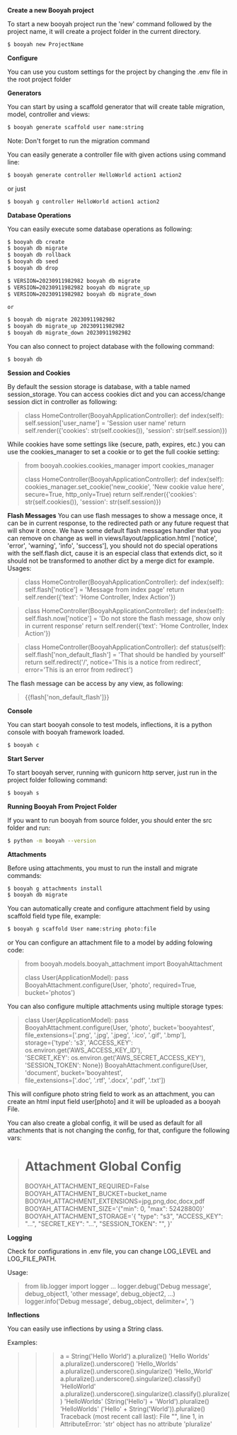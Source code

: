 
**Create a new Booyah project**

To start a new booyah project run the 'new' command followed by the project name, it will create a project folder in the current directory.

```sh
$ booyah new ProjectName
```

**Configure**

You can use you custom settings for the project by changing the .env file in the root project folder

**Generators**

You can start by using a scaffold generator that will create table migration, model, controller and views:

```sh
$ booyah generate scaffold user name:string
```

Note: Don't forget to run the migration command

You can easily generate a controller file with given actions using command line:

```sh
$ booyah generate controller HelloWorld action1 action2
```

or just

```sh
$ booyah g controller HelloWorld action1 action2
```

**Database Operations**

You can easily execute some database operations as following:

```sh
$ booyah db create
$ booyah db migrate
$ booyah db rollback
$ booyah db seed
$ booyah db drop

$ VERSION=20230911982982 booyah db migrate
$ VERSION=20230911982982 booyah db migrate_up
$ VERSION=20230911982982 booyah db migrate_down

or

$ booyah db migrate 20230911982982
$ booyah db migrate_up 20230911982982
$ booyah db migrate_down 20230911982982

```

You can also connect to project database with the following command:

```sh
$ booyah db
```
**Session and Cookies**

By default the session storage is database, with a table named session_storage. You can access cookies dict and you can access/change session dict in controller as following:

> class HomeController(BooyahApplicationController):
>    def index(self):
>        self.session['user_name'] = 'Session user name'
>        return self.render({'cookies': str(self.cookies()), 'session': str(self.session)})

While cookies have some settings like (secure, path, expires, etc.) you can use the cookies_manager to set a cookie or to get the full cookie setting:

> from booyah.cookies.cookies_manager import cookies_manager
> 
> class HomeController(BooyahApplicationController):
>    def index(self):
>        cookies_manager.set_cookie('new_cookie', 'New cookie value here', secure=True, http_only=True)
>        return self.render({'cookies': str(self.cookies()), 'session': str(self.session)})

**Flash Messages**
You can use flash messages to show a message once, it can be in current response, to the redirected path or any future request that will show it once. We have some default flash messages handler that you can remove on change as well
in views/layout/application.html ['notice', 'error', 'warning', 'info', 'success'], you should not do special operations
with the self.flash dict, cause it is an especial class that extends dict, so it should not be transformed to another dict
by a merge dict for example.
Usages:

> class HomeController(BooyahApplicationController):
>    def index(self):
>        self.flash['notice'] = 'Message from index page'
>        return self.render({'text': 'Home Controller, Index Action'})


> class HomeController(BooyahApplicationController):
>    def index(self):
>        self.flash.now['notice'] = 'Do not store the flash message, show only in current response'
>        return self.render({'text': 'Home Controller, Index Action'})


> class HomeController(BooyahApplicationController):
>    def status(self):
>        self.flash['non_default_flash'] = 'That should be handled by yourself'
>        return self.redirect('/', notice='This is a notice from redirect', error='This is an error from redirect')

The flash message can be access by any view, as following:

> <div class="flash-message non_default_flash">{{flash['non_default_flash']}}</div>


**Console**

You can start booyah console to test models, inflections, it is a python console with booyah framework loaded.

```sh
$ booyah c
```

**Start Server**

To start booyah server, running with gunicorn http server, just run in the project folder following command:

```sh
$ booyah s
```

**Running Booyah From Project Folder**

If you want to run booyah from source folder, you should enter the src folder and run:

```sh
$ python -m booyah --version
```

**Attachments**

Before using attachments, you must to run the install and migrate commands:
```sh
$ booyah g attachments install
$ booyah db migrate
```

You can automatically create and configure attachment field by using scaffold field type file, example:
```sh
$ booyah g scaffold User name:string photo:file
```
or
You can configure an attachment file to a model by adding folowing code:

> from booyah.models.booyah_attachment import BooyahAttachment
> 
> class User(ApplicationModel):
>  pass
> BooyahAttachment.configure(User, 'photo', required=True, bucket='photos')

You can also configure multiple attachments using multiple storage types:

> class User(ApplicationModel):
>     pass
> BooyahAttachment.configure(User, 'photo', bucket='booyahtest', \
>     file_extensions=['.png', '.jpg', '.jpeg', '.ico', '.gif', '.bmp'], \
>     storage={'type': 's3', 'ACCESS_KEY': os.environ.get('AWS_ACCESS_KEY_ID'), \
>     'SECRET_KEY': os.environ.get('AWS_SECRET_ACCESS_KEY'), 'SESSION_TOKEN': None})
> BooyahAttachment.configure(User, 'document', bucket='booyahtest', \
>     file_extensions=['.doc', '.rtf', '.docx', '.pdf', '.txt'])

This will configure photo string field to work as an attachment, you can create an html input field user[photo] and it will be uploaded as a booyah File.

You can also create a global config, it will be used as default for all attachments that is not changing the config, for that, configure the following vars:

> # Attachment Global Config
> BOOYAH_ATTACHMENT_REQUIRED=False
> BOOYAH_ATTACHMENT_BUCKET=bucket_name
> BOOYAH_ATTACHMENT_EXTENSIONS=jpg,png,doc,docx,pdf
> BOOYAH_ATTACHMENT_SIZE='{"min": 0, "max": 52428800}'
> BOOYAH_ATTACHMENT_STORAGE='{
>     "type": "s3",
>     "ACCESS_KEY": "...",
>     "SECRET_KEY": "...",
>     "SESSION_TOKEN": "",
> }'

**Logging**

Check for configurations in .env file, you can change LOG_LEVEL and LOG_FILE_PATH.

Usage:

> from lib.logger import logger
> ...
> logger.debug('Debug message', debug_object1, 'other message', debug_object2, ...)
> logger.info('Debug message', debug_object, delimiter=', ')

**Inflections**

You can easily use inflections by using a String class.

Examples:

>>> a = String('Hello World')
>>> a.pluralize()
'Hello Worlds'
>>> a.pluralize().underscore()
'Hello_Worlds'
>>> a.pluralize().underscore().singularize()
'Hello_World'
>>> a.pluralize().underscore().singularize().classify()
'HelloWorld'
>>> a.pluralize().underscore().singularize().classify().pluralize()
'HelloWorlds'
>>> (String('Hello') + 'World').pluralize()
'HelloWorlds'
>>> ('Hello' + String('World')).pluralize()
Traceback (most recent call last):
  File "<stdin>", line 1, in <module>
AttributeError: 'str' object has no attribute 'pluralize'